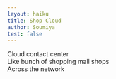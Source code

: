 ```yaml
---
layout: haiku
title: Shop Cloud
author: Soumiya
test: false
---
```


Cloud contact center<br>
Like bunch of shopping mall shops<br>
Across the network<br>

